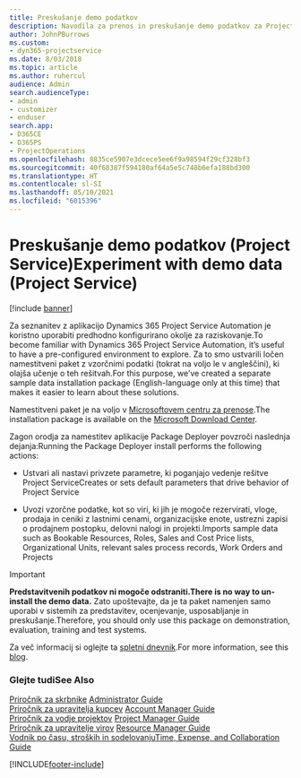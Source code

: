 ```yaml
---
title: Preskušanje demo podatkov
description: Navodila za prenos in preskušanje demo podatkov za Project Service Automation.
author: JohnPBurrows
ms.custom:
- dyn365-projectservice
ms.date: 8/03/2018
ms.topic: article
ms.author: ruhercul
audience: Admin
search.audienceType:
- admin
- customizer
- enduser
search.app:
- D365CE
- D365PS
- ProjectOperations
ms.openlocfilehash: 8835ce5907e3dcece5ee6f9a98594f29cf328bf3
ms.sourcegitcommit: 40f68387f594180af64a5e5c748b6efa188bd300
ms.translationtype: HT
ms.contentlocale: sl-SI
ms.lasthandoff: 05/10/2021
ms.locfileid: "6015396"
---
```

# <a name="experiment-with-demo-data-project-service"></a><span data-ttu-id="0fa7e-103">Preskušanje demo podatkov (Project Service)</span><span class="sxs-lookup"><span data-stu-id="0fa7e-103">Experiment with demo data (Project Service)</span></span>

[!include [banner](../includes/psa-now-project-operations.md)]

<span data-ttu-id="0fa7e-104">Za seznanitev z aplikacijo Dynamics 365 Project Service Automation je koristno uporabiti predhodno konfigurirano okolje za raziskovanje.</span><span class="sxs-lookup"><span data-stu-id="0fa7e-104">To become familiar with Dynamics 365 Project Service Automation, it’s useful to have a pre-configured environment to explore.</span></span> <span data-ttu-id="0fa7e-105">Za to smo ustvarili ločen namestitveni paket z vzorčnimi podatki (tokrat na voljo le v angleščini), ki olajša učenje o teh rešitvah.</span><span class="sxs-lookup"><span data-stu-id="0fa7e-105">For this purpose, we’ve created a separate sample data installation package (English-language only at this time) that makes it easier to learn about these solutions.</span></span> 

<span data-ttu-id="0fa7e-106">Namestitveni paket je na voljo v [Microsoftovem centru za prenose](https://go.microsoft.com/fwlink/?linkid=859966).</span><span class="sxs-lookup"><span data-stu-id="0fa7e-106">The installation package is available on the [Microsoft Download Center](https://go.microsoft.com/fwlink/?linkid=859966).</span></span>  

<span data-ttu-id="0fa7e-107">Zagon orodja za namestitev aplikacije Package Deployer povzroči naslednja dejanja:</span><span class="sxs-lookup"><span data-stu-id="0fa7e-107">Running the Package Deployer install performs the following actions:</span></span> 
  
-   <span data-ttu-id="0fa7e-108">Ustvari ali nastavi privzete parametre, ki poganjajo vedenje rešitve Project Service</span><span class="sxs-lookup"><span data-stu-id="0fa7e-108">Creates or sets default parameters that drive behavior of Project Service</span></span>  
  
-   <span data-ttu-id="0fa7e-109">Uvozi vzorčne podatke, kot so viri, ki jih je mogoče rezervirati, vloge, prodaja in ceniki z lastnimi cenami, organizacijske enote, ustrezni zapisi o prodajnem postopku, delovni nalogi in projekti.</span><span class="sxs-lookup"><span data-stu-id="0fa7e-109">Imports sample data such as Bookable Resources, Roles, Sales and Cost Price lists, Organizational Units, relevant sales process records, Work Orders and Projects</span></span>    
  
> [!IMPORTANT]
> <span data-ttu-id="0fa7e-110">**Predstavitvenih podatkov ni mogoče odstraniti.**</span><span class="sxs-lookup"><span data-stu-id="0fa7e-110">**There is no way to un-install the demo data.**</span></span> <span data-ttu-id="0fa7e-111">Zato upoštevajte, da je ta paket namenjen samo uporabi v sistemih za predstavitev, ocenjevanje, usposabljanje in preskušanje.</span><span class="sxs-lookup"><span data-stu-id="0fa7e-111">Therefore, you should only use this package on demonstration, evaluation, training and test systems.</span></span>

<span data-ttu-id="0fa7e-112">Za več informacij si oglejte ta [spletni dnevnik](https://blogs.msdn.microsoft.com/crm/2017/10/24/microsoft-dynamics-365-for-field-service-and-project-service-automation-sample-data).</span><span class="sxs-lookup"><span data-stu-id="0fa7e-112">For more information, see this [blog](https://blogs.msdn.microsoft.com/crm/2017/10/24/microsoft-dynamics-365-for-field-service-and-project-service-automation-sample-data).</span></span>





  
### <a name="see-also"></a><span data-ttu-id="0fa7e-113">Glejte tudi</span><span class="sxs-lookup"><span data-stu-id="0fa7e-113">See Also</span></span>  
 <span data-ttu-id="0fa7e-114">[Priročnik za skrbnike](../psa/admin-guide.md) </span><span class="sxs-lookup"><span data-stu-id="0fa7e-114">[Administrator Guide](../psa/admin-guide.md) </span></span>  
 <span data-ttu-id="0fa7e-115">[Priročnik za upravitelja kupcev](../psa/account-manager-guide.md) </span><span class="sxs-lookup"><span data-stu-id="0fa7e-115">[Account Manager Guide](../psa/account-manager-guide.md) </span></span>  
 <span data-ttu-id="0fa7e-116">[Priročnik za vodje projektov](../psa/project-manager-guide.md) </span><span class="sxs-lookup"><span data-stu-id="0fa7e-116">[Project Manager Guide](../psa/project-manager-guide.md) </span></span>  
 <span data-ttu-id="0fa7e-117">[Priročnik za upravitelje virov](../psa/resource-manager-guide.md) </span><span class="sxs-lookup"><span data-stu-id="0fa7e-117">[Resource Manager Guide](../psa/resource-manager-guide.md) </span></span>  
 [<span data-ttu-id="0fa7e-118">Vodnik po času, stroških in sodelovanju</span><span class="sxs-lookup"><span data-stu-id="0fa7e-118">Time, Expense, and Collaboration Guide</span></span>](../psa/time-expense-collaboration-guide.md)


[!INCLUDE[footer-include](../includes/footer-banner.md)]
